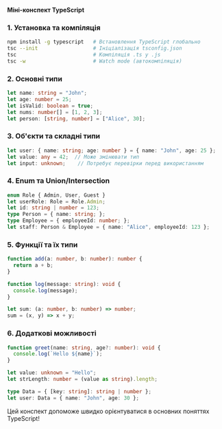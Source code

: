 **Міні-конспект TypeScript**

### **1. Установка та компіляція**

```bash
npm install -g typescript   # Встановлення TypeScript глобально
tsc --init                  # Ініціалізація tsconfig.json
tsc                         # Компіляція .ts у .js
tsc -w                      # Watch mode (автокомпіляція)
```

### **2. Основні типи**

```ts
let name: string = "John";
let age: number = 25;
let isValid: boolean = true;
let nums: number[] = [1, 2, 3];
let person: [string, number] = ["Alice", 30];
```

### **3. Об'єкти та складні типи**

```ts
let user: { name: string; age: number } = { name: "John", age: 25 };
let value: any = 42;  // Може змінювати тип
let input: unknown;    // Потребує перевірки перед використанням
```

### **4. Enum та Union/Intersection**

```ts
enum Role { Admin, User, Guest }
let userRole: Role = Role.Admin;
let id: string | number = 123;
type Person = { name: string; };
type Employee = { employeeId: number; };
let staff: Person & Employee = { name: "Alice", employeeId: 123 };
```

### **5. Функції та їх типи**

```ts
function add(a: number, b: number): number {
  return a + b;
}

function log(message: string): void {
  console.log(message);
}

let sum: (a: number, b: number) => number;
sum = (x, y) => x + y;
```

### **6. Додаткові можливості**

```ts
function greet(name: string, age?: number): void {
  console.log(`Hello ${name}`);
}

let value: unknown = "Hello";
let strLength: number = (value as string).length;

type Data = { [key: string]: string | number };
let user: Data = { name: "John", age: 30 };
```

Цей конспект допоможе швидко орієнтуватися в основних поняттях TypeScript!


